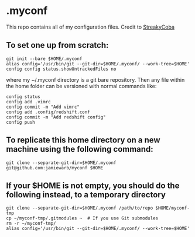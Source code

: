 # .myconf

This repo contains all of my configuration files. Credit to [StreakyCoba](https://news.ycombinator.com/item?id=11071754)

## To set one up from scratch:

    git init --bare $HOME/.myconf
    alias config='/usr/bin/git --git-dir=$HOME/.myconf/ --work-tree=$HOME'
    config config status.showUntrackedFiles no


where my ~/.myconf directory is a git bare repository. Then any file within the home folder can be versioned with normal commands like:


    config status
    config add .vimrc
    config commit -m "Add vimrc"
    config add .config/redshift.conf
    config commit -m "Add redshift config"
    config push


## To replicate this home directory on a new machine using the following command:
    git clone --separate-git-dir=$HOME/.myconf git@github.com:jamiewarb/myconf $HOME

## If your $HOME is not empty, you should do the following instead, to a temporary directory

    git clone --separate-git-dir=$HOME/.myconf /path/to/repo $HOME/myconf-tmp
    cp ~/myconf-tmp/.gitmodules ~  # If you use Git submodules
    rm -r ~/myconf-tmp/
    alias config='/usr/bin/git --git-dir=$HOME/.myconf/ --work-tree=$HOME'

